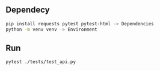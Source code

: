 ## Dependecy

```bash
pip install requests pytest pytest-html -> Dependencies
python -m venv venv -> Environment
```

## Run

```bash
pytest ./tests/test_api.py
```